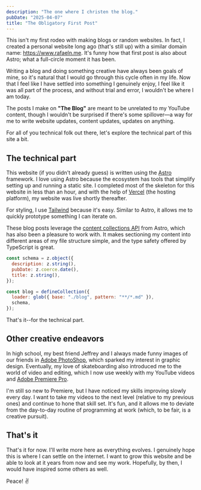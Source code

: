 ```yaml
---
description: "The one where I christen the blog."
pubDate: "2025-04-07"
title: "The Obligatory First Post"
---
```


This isn't my first rodeo with making blogs or random websites. In fact, I created a personal website long ago (that's still up) with a similar domain name: https://www.rafaeln.me. It's funny how that first post is also about Astro; what a full-circle moment it has been.

Writing a blog and doing something creative have always been goals of mine, so it's natural that I would go through this cycle often in my life. Now that I feel like I have settled into something I genuinely enjoy, I feel like it was all part of the process, and without trial and error, I wouldn't be where I am today.

The posts I make on **"The Blog"** are meant to be unrelated to my YouTube content, though I wouldn't be surprised if there's some spillover—a way for me to write website updates, content updates, updates on anything.

For all of you technical folk out there, let's explore the technical part of this site a bit.

## The technical part

This website (if you didn't already guess) is written using the [Astro](https://astro.build/) framework. I love using Astro because the ecosystem has tools that simplify setting up and running a static site. I completed most of the skeleton for this website in less than an hour, and with the help of [Vercel](https://vercel.com/) (the hosting platform), my website was live shortly thereafter.

For styling, I use [Tailwind](https://tailwindcss.com/) because it's easy. Similar to Astro, it allows me to quickly prototype something I can iterate on.

These blog posts leverage the [content collections API](https://docs.astro.build/en/guides/content-collections/) from Astro, which has also been a pleasure to work with. It makes sectioning my content into different areas of my file structure simple, and the type safety offered by TypeScript is great.

```js
const schema = z.object({
  description: z.string(),
  pubDate: z.coerce.date(),
  title: z.string(),
});

const blog = defineCollection({
  loader: glob({ base: "./blog", pattern: "**/*.md" }),
  schema,
});
```

That's it--for the technical part.

## Other creative endeavors

In high school, my best friend Jeffrey and I always made funny images of our friends in [Adobe PhotoShop](https://www.adobe.com/products/photoshop.html), which sparked my interest in graphic design. Eventually, my love of skateboarding also introduced me to the world of video and editing, which I now use weekly with my YouTube videos and [Adobe Premiere Pro](https://www.adobe.com/products/premiere.html).

I'm still so new to Premiere, but I have noticed my skills improving slowly every day. I want to take my videos to the next level (relative to my previous ones) and continue to hone that skill set. It's fun, and it allows me to deviate from the day-to-day routine of programming at work (which, to be fair, is a creative pursuit).

## That's it

That's it for now. I'll write more here as everything evolves. I genuinely hope this is where I can settle on the internet. I want to grow this website and be able to look at it years from now and see my work. Hopefully, by then, I would have inspired some others as well.

Peace! ✌️
